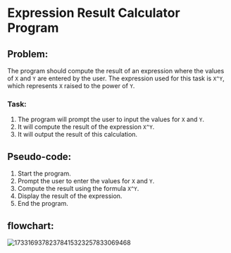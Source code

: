 # Expression Result Calculator Program

## Problem:
The program should compute the result of an expression where the values of `X` and `Y` are entered by the user. The expression used for this task is `X^Y`, which represents `X` raised to the power of `Y`.

### Task:
1. The program will prompt the user to input the values for `X` and `Y`.
2. It will compute the result of the expression `X^Y`.
3. It will output the result of this calculation.

## Pseudo-code:
1. Start the program.
2. Prompt the user to enter the values for `X` and `Y`.
3. Compute the result using the formula `X^Y`.
4. Display the result of the expression.
5. End the program.

  
## flowchart:
![17331693782378415323257833069468](https://github.com/user-attachments/assets/0be3b490-6914-4f86-be9d-f4121cb6684b)

